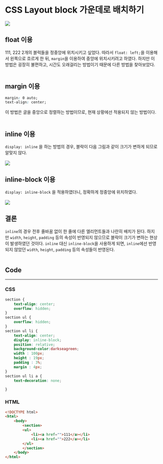# CSS Layout block 가운데로 배치하기  

<img src='http://drive.google.com/uc?export=view&id=1n8oIz2i-1r_ZonFqExbzLixvlzk4vnna' /><br>

## float 이용
111, 222 2개의 블럭들을 정중앙에 위치시키고 싶었다. 따라서 ``float: left;``을 이용해서 왼쪽으로 흐르게 한 뒤, `margin`을 이용하여 중앙에 위치시키려고 하였다. 하지만 이 방법은 굉장히 불편하고, 시간도 오래걸리는 방법이기 때문에 다른 방법을 찾아보았다.  
<br>

## margin 이용

```css
margin: 0 auto;
text-align: center;
```
이 방법은 글을 중앙으로 정렬하는 방법이므로, 현재 상황에선 적용되지 않는 방법이다.  
<br>

## inline 이용
``display: inline`` 을 하는 방법의 경우, 블락이 다음 그림과 같이 크기가 변하게 되므로 알맞지 않다.  
<br>
<img src='http://drive.google.com/uc?export=view&id=1n6fTEwT23QZkj9LdEuDT_NcuT-zvt-pN' /><br>


## inline-block 이용
``display: inline-block`` 을 적용하였더니, 정확하게 정중앙에 위치하였다.  
<br>
<img src='http://drive.google.com/uc?export=view&id=1n2AlHWudtqIuI9sY20UDkXozHFXZBSW8' /><br>


## 결론
`inline`의 경우 전후 줄바꿈 없이 한 줄에 다른 엘리먼트들과 나란히 배치가 된다. 하지만 `width`, `height`, `padding` 등의 속성이 반영되지 않으므로 블락이 크기가 변하는 현상이 발생하였던 것이다. `inline` 대신 `inline-block`을 사용하게 되면, `inline`에선 반영되지 않았던 `width`, `height`, `padding` 등의 속성들이 반영된다.  
<br>


## Code
___
### CSS
```css
section {
    text-align: center;
    overflow: hidden;
}
section ul {
    overflow: hidden;
}
section ul li {
    text-align: center;
    display: inline-block;
    position: relative;
    background-color:darkseagreen;
    width : 100px;
    height : 19px;
    padding : 3%;
    margin : 4px;
}
section ul li a {
    text-decoration: none;
    
}
```
### HTML
```html
<!DOCTYPE html>
<html>
    <body>
        <section>
        <ul>
            <li><a href="">111</a></li>
            <li><a href="">222</a></li>
        </ul>
        </section>
    </body>
</html>
```
